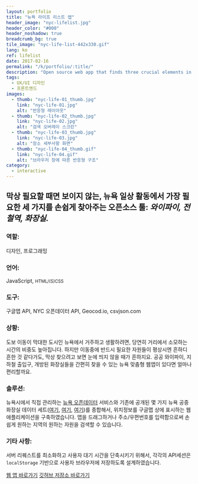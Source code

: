 ```yaml
---
layout: portfolio
title: "뉴욕 라이프 리스트 앱"
header_image: "nyc-lifelist.jpg"
header_color: "#000"
header_noshadow: true
breadcrumb_bg: true
tile_image: "nyc-life-list-442x330.gif"
lang: ko
ref: lifelist
date: 2017-02-16
permalink: "/k/portfolio/:title/"
description: "Open source web app that finds three crucial elements in New York street life: wifi, subway, and restrooms."
tags:
  - UX/UI 디자인
  - 프론트엔드
images:
  - thumb: "nyc-life-01_thumb.jpg"
    link: "nyc-life-01.jpg"
    alt: "반응형 레이아웃"
  - thumb: "nyc-life-02_thumb.jpg"
    link: "nyc-life-02.jpg"
    alt: "검색 오버레이 스크린"
  - thumb: "nyc-life-03_thumb.jpg"
    link: "nyc-life-03.jpg"
    alt: "장소 세부사항 화면"
  - thumb: "nyc-life-04_thumb.gif"
    link: "nyc-life-04.gif"
    alt: "브라우저 창에 따른 반응형 구조"
category:
  - interactive
---
```

<section class="project-summary">
  <h1>막상 필요할 때면 보이지 않는, 뉴욕 일상 활동에서 가장 필요한 세 가지를 손쉽게 찾아주는 오픈소스 툴: <em>와이파이, 전철역, 화장실.</em></h1>
  <section class="info">
    <h3>역할:</h3>
    <p>디자인, 프로그래밍</p>
  </section>
  <section class="info">
    <h3>언어:</h3>
    <p>JavaScript, <small>HTML/(S)CSS</small></p>
  </section>
  <section class="info">
    <h3>도구:</h3>
    <p>구글맵 API, NYC 오픈데이터 API, Geocod.io, csvjson.com</p>
  </section>
  <section class="info">
    <h3>상황:</h3>
    <p>도보 이동이 막대한 도시인 뉴욕에서 거주하고 생활하려면, 당연히 거리에서 소모하는 시간의 비중도 높아집니다. 하지만 이동중에 반드시 필요한 자원들이 평상시엔 흔하디 흔한 것 같다가도, 막상 찾으려고 보면 눈에 띄지 않을 때가 흔하지요. 공공 와이파이, 지하철 출입구, 개방된 화장실들을 간편히 찾을 수 있는 뉴욕 맞춤형 웹앱이 있다면 얼마나 편리할까요.
    </p>
  </section>
  <section class="info">
    <h3>솔루션:</h3>
    <p>뉴욕시에서 직접 관리하는 <a href="https://opendata.cityofnewyork.us/" target="_blank">뉴욕 오픈데이터</a> 서비스와 기존에 공개된 몇 가지 뉴욕 공중화장실 데이터 세트(<a href="http://www.toiletfinder.com/" target="_blank">여기</a>, <a href="http://diaroogle.com/toilets" target="_blank">여기</a>, <a href="http://m3.mappler.net/nyrestroom/" target="_blank">여기</a>)를 종합해서, 위치정보를 구글맵 상에 표시하는 웹 애플리케이션을 구축하였습니다. 맵을 드래그하거나 주소/우편번호를 입력함으로써 손쉽게 원하는 지역의 원하는 자원을 검색할 수 있습니다.
    </p>
  </section>
  <section class="info">
    <h3>기타 사항:</h3>
    <p>서버 리퀘스트를 최소화하고 사용자 대기 시간을 단축시키기 위해서, 각각의 API세션은 <code>localStorage</code> 기반으로 사용자 브라우저에 저장하도록 설계하였습니다.
    </p>
  </section>
</section>

<div class="buttons">
  <span class="unselectable">
  <a href="https://baadaa.github.io/nyc-life-list/" title="웹 앱 바로가기" target="_blank">웹 앱 바로가기</a></span>
  <span class="unselectable"><a href="https://github.com/baadaa/NYC-Life-List" title="GitHub repo" target="_blank">깃허브 저장소 바로가기</a></span>
</div>

